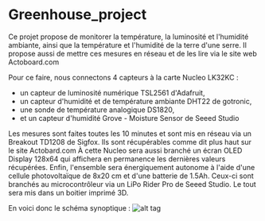 # Greenhouse_project
Ce projet propose de monitorer la température, la luminosité et l'humidité ambiante, ainsi que la température et l'humidité de la terre d'une serre. Il propose aussi de mettre ces mesures en réseau et de les lire via le site web Actoboard.com

Pour ce faire, nous connectons 4 capteurs à la carte Nucleo LK32KC :
  - un capteur de luminosité numérique TSL2561 d'Adafruit,
  - un capteur d'humidité et de température ambiante DHT22 de gotronic,
  - une sonde de température analogique DS1820,
  - et un capteur d'humidité Grove - Moisture Sensor de Seeed Studio

Les mesures sont faites toutes les 10 minutes et sont mis en réseau via un Breakout TD1208 de Sigfox. Ils sont récupérables comme dit plus haut sur le site Actobard.com
À cette Nucleo sera aussi branché un écran OLED Display 128x64 qui affichera en permanence les dernières valeurs récupérées.
Enfin, l'ensemble sera énergiquement autonome à l'aide d'une cellule photovoltaïque de 8x20 cm et d'une batterie de 1.5Ah. Ceux-ci sont branchés au microcontrôleur via un LiPo Rider Pro de Seeed Studio.
Le tout sera mis dans un boitier imprimé 3D. 

En voici donc le schéma synoptique :
![alt tag]()


